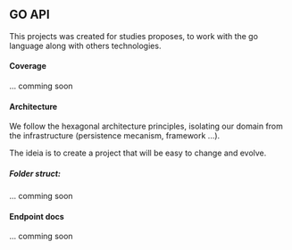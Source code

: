 ## GO API

This projects was created for studies proposes, to work with the go language along with others technologies.

#### Coverage

... comming soon

#### Architecture

We follow the hexagonal architecture principles, isolating our domain from the infrastructure (persistence mecanism, framework ...).

The ideia is to create a project that will be easy to change and evolve.

##### Folder struct:

... comming soon


#### Endpoint docs

... comming soon
